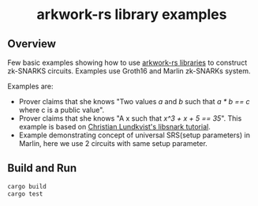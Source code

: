 <h1 align="center">arkwork-rs library examples</h1>

## Overview

Few basic examples showing how to use [arkwork-rs libraries](https://github.com/arkworks-rs) to construct zk-SNARKS circuits. Examples use Groth16 and Marlin zk-SNARKs system.

Examples are:
* Prover claims that she knows "Two values *a* and *b* such that *a * b == c* where c is a public value".
* Prover claims that she knows "A x such that *x^3 + x + 5 == 35*". This example is based on [Christian Lundkvist's libsnark tutorial](https://github.com/christianlundkvist/libsnark-tutorial).
* Example demonstrating concept of universal SRS(setup parameters) in Marlin, here we use 2 circuits with same setup parameter.

## Build and Run
```sh
cargo build
cargo test
```

